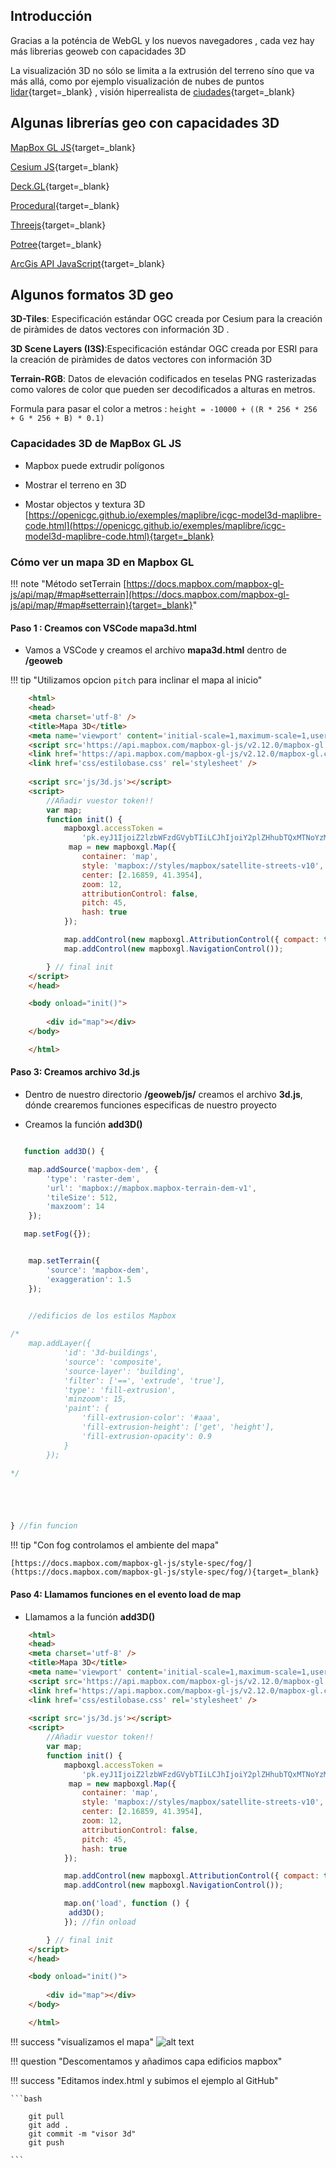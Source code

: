 ## Introducción

Gracias a la poténcia de WebGL y los nuevos navegadores , cada vez hay más librerias geoweb con capacidades 3D

La visualización 3D no sólo se limita a la extrusión del terreno síno que va más allá, como por ejemplo visualización de nubes de puntos [lidar](http://betaserver.icgc.cat/potree/examples/gironaen3d.html){target=_blank} , visión hiperrealista de [ciudades](http://betaserver.icgc.cat/cesium/Girona3D.html){target=_blank}


## Algunas librerías geo con capacidades 3D

[MapBox GL JS](https://www.mapbox.com/blog/mapbox-gl-js-v2-3d-maps-camera-api-sky-api-launch){target=_blank}

[Cesium JS](https://cesium.com/){target=_blank}

[Deck.GL](https://deck.gl/){target=_blank}

[Procedural](https://www.procedural.eu/){target=_blank}

[Threejs](https://threejs.org/){target=_blank}

[Potree](https://github.com/potree/potree/){target=_blank}

[ArcGis API JavaScript](https://www.esri.com/arcgis-blog/products/js-api-arcgis/3d-gis/arcgis-api-for-javascript-camera-intro/){target=_blank}

## Algunos formatos 3D geo

 **3D-Tiles**: Especificación estándar OGC creada por Cesium para la creación de piràmides de datos vectores con información 3D .

 **3D Scene Layers (I3S)**:Especificación estándar OGC creada por ESRI para la creación de piràmides de datos vectores con información 3D

 **Terrain-RGB**: Datos de elevación codificados en teselas PNG rasterizadas como valores de color que pueden ser decodificados a alturas en metros.

 Formula para pasar el color a metros :
 ``` height = -10000 + ((R * 256 * 256 + G * 256 + B) * 0.1)  ```

### Capacidades 3D de MapBox GL JS 

- Mapbox puede extrudir polígonos

- Mostrar el terreno en 3D

- Mostar objectos y textura 3D [https://openicgc.github.io/exemples/maplibre/icgc-model3d-maplibre-code.html](https://openicgc.github.io/exemples/maplibre/icgc-model3d-maplibre-code.html){target=_blank}


### Cómo ver un mapa 3D en Mapbox GL

!!! note "Método setTerrain [https://docs.mapbox.com/mapbox-gl-js/api/map/#map#setterrain](https://docs.mapbox.com/mapbox-gl-js/api/map/#map#setterrain){target=_blank}"

#### Paso 1 : Creamos con VSCode **mapa3d.html**

* Vamos a VSCode y creamos el archivo **mapa3d.html** dentro de **/geoweb**

!!! tip "Utilizamos opcion ```pitch``` para inclinar el mapa al inicio"

```html
    <html>
    <head>
    <meta charset='utf-8' />
    <title>Mapa 3D</title>
    <meta name='viewport' content='initial-scale=1,maximum-scale=1,user-scalable=no' />
    <script src='https://api.mapbox.com/mapbox-gl-js/v2.12.0/mapbox-gl.js'></script>
    <link href='https://api.mapbox.com/mapbox-gl-js/v2.12.0/mapbox-gl.css' rel='stylesheet' />
    <link href='css/estilobase.css' rel='stylesheet' />
 
    <script src='js/3d.js'></script>
    <script>
        //Añadir vuestor token!!
        var map;
        function init() {
            mapboxgl.accessToken =
                'pk.eyJ1IjoiZ2lzbWFzdGVybTIiLCJhIjoiY2plZHhubTQxMTNoYzMza3Rqa3kxYTdrOCJ9.53B1E6mKD_EQOVb2Y0-SsA';
             map = new mapboxgl.Map({
                container: 'map',
                style: 'mapbox://styles/mapbox/satellite-streets-v10',
                center: [2.16859, 41.3954],
                zoom: 12,
                attributionControl: false,
                pitch: 45,
                hash: true
            });

            map.addControl(new mapboxgl.AttributionControl({ compact: true }));
            map.addControl(new mapboxgl.NavigationControl());

        } // final init
    </script>
    </head>

    <body onload="init()">
        
        <div id="map"></div>
    </body>

    </html>

```

#### Paso 3: Creamos archivo 3d.js

 * Dentro de nuestro directorio **/geoweb/js/** creamos el archivo **3d.js**, dónde crearemos funciones especificas de nuestro proyecto  

 * Creamos la función **add3D()**

```javascript

   function add3D() {

    map.addSource('mapbox-dem', {
        'type': 'raster-dem',
        'url': 'mapbox://mapbox.mapbox-terrain-dem-v1',
        'tileSize': 512,
        'maxzoom': 14
    });

   map.setFog({});


    map.setTerrain({
        'source': 'mapbox-dem',
        'exaggeration': 1.5
    });
 

    //edificios de los estilos Mapbox

/*
    map.addLayer({
            'id': '3d-buildings',
            'source': 'composite',
            'source-layer': 'building',
            'filter': ['==', 'extrude', 'true'],
            'type': 'fill-extrusion',
            'minzoom': 15,
            'paint': {
                'fill-extrusion-color': '#aaa',
                'fill-extrusion-height': ['get', 'height'],                    
                'fill-extrusion-opacity': 0.9
            }
        });

*/





} //fin funcion

```


!!! tip "Con fog controlamos el ambiente del mapa"

    [https://docs.mapbox.com/mapbox-gl-js/style-spec/fog/](https://docs.mapbox.com/mapbox-gl-js/style-spec/fog/){target=_blank}

#### Paso 4: Llamamos funciones en el evento load de map

 * Llamamos a la función **add3D()**


``` html hl_lines="30 31 32"
    <html>
    <head>
    <meta charset='utf-8' />
    <title>Mapa 3D</title>
    <meta name='viewport' content='initial-scale=1,maximum-scale=1,user-scalable=no' />
    <script src='https://api.mapbox.com/mapbox-gl-js/v2.12.0/mapbox-gl.js'></script>
    <link href='https://api.mapbox.com/mapbox-gl-js/v2.12.0/mapbox-gl.css' rel='stylesheet' />
    <link href='css/estilobase.css' rel='stylesheet' />
 
    <script src='js/3d.js'></script>
    <script>
        //Añadir vuestor token!!
        var map;
        function init() {
            mapboxgl.accessToken =
                'pk.eyJ1IjoiZ2lzbWFzdGVybTIiLCJhIjoiY2plZHhubTQxMTNoYzMza3Rqa3kxYTdrOCJ9.53B1E6mKD_EQOVb2Y0-SsA';
             map = new mapboxgl.Map({
                container: 'map',
                style: 'mapbox://styles/mapbox/satellite-streets-v10',
                center: [2.16859, 41.3954],
                zoom: 12,
                attributionControl: false,
                pitch: 45,
                hash: true
            });

            map.addControl(new mapboxgl.AttributionControl({ compact: true }));
            map.addControl(new mapboxgl.NavigationControl());

            map.on('load', function () {
             add3D();
            }); //fin onload

        } // final init
    </script>
    </head>

    <body onload="init()">
        
        <div id="map"></div>
    </body>

    </html>

```

!!! success "visualizamos el mapa"
![alt text](img/mapbox-3d.png "mapbox-3d.png")


!!! question "Descomentamos y añadimos capa edificios mapbox"

!!! success "Editamos index.html y subimos el ejemplo al GitHub"
	
	```bash

		git pull
        git add .
        git commit -m "visor 3d"
        git push

	``` 








